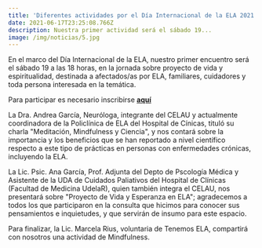```yaml
---
title: 'Diferentes actividades por el Día Internacional de la ELA 2021 '
date: 2021-06-17T23:25:08.766Z
description: Nuestra primer actividad será el sábado 19...
image: /img/noticias/5.jpg
---
```

En el marco del Día Internacional de la ELA, nuestro primer encuentro será el sábado 19 a las 18 horas, en la jornada sobre proyecto de vida y espiritualidad, destinada a afectados/as por ELA, familiares, cuidadores y toda persona interesada en la temática. 

Para participar es necesario inscribirse [**aquí**](https://forms.gle/HvtNMmMCtZs2zbb86) 

La Dra. Andrea García, Neuróloga, integrante del CELAU y actualmente coordinadora de la Policlínica de ELA del Hospital de Cínicas, tituló su charla "Meditación, Mindfulness y Ciencia", y nos contará sobre la importancia y los beneficios que se han reportado a nivel científico respecto a este tipo de prácticas en personas con enfermedades crónicas, incluyendo la ELA.

La Lic. Psic. Ana García, Prof. Adjunta del Depto de Pscología Médica y Asistente de la UDA de Cuidados Paliativos del Hospital de Clínicas (Facultad de Medicina UdelaR), quien también integra el CELAU, nos presentará sobre "Proyecto de Vida y Esperanza en ELA"; agradecemos a todos los que participaron en la consulta que hicimos para conocer sus pensamientos e inquietudes, y que servirán de insumo para este espacio.

Para finalizar, la Lic. Marcela Rius, voluntaria de Tenemos ELA, compartirá con nosotros una actividad de Mindfulness.
